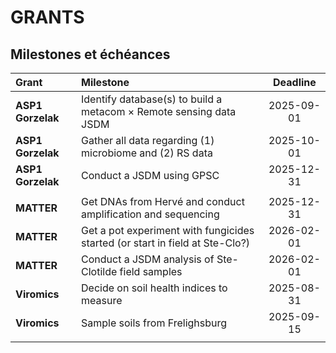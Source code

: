 # GRANTS

## Milestones et échéances

|Grant|Milestone|Deadline|
|:-------|:------------------|:------:|
**ASP1 Gorzelak**|Identify database(s) to build a metacom $\times$ Remote sensing data JSDM|2025-09-01|
|**ASP1 Gorzelak**|Gather all data regarding (1) microbiome and (2) RS data|2025-10-01|
|**ASP1 Gorzelak**|Conduct a JSDM using GPSC|2025-12-31|
||||
**MATTER**|Get DNAs from Hervé and conduct amplification and sequencing|2025-12-31|
|**MATTER**|Get a pot experiment with fungicides started (or start in field at Ste-Clo?)|2026-02-01|
|**MATTER**|Conduct a JSDM analysis of Ste-Clotilde field samples|2026-02-01|
**Viromics**|Decide on soil health indices to measure|2025-08-31|
|**Viromics**|Sample soils from Frelighsburg|2025-09-15|
||||

